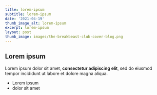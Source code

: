 ```yaml
---
title: lorem-ipsum
subtitle: lorem-ipsum
date: '2021-04-19'
thumb_image_alt: lorem-ipsum
excerpt: lorem-ipsum
layout: post
thumb_image: images/the-breakbeast-club-cover-blog.png
---
```

## Lorem ipsum

Lorem ipsum dolor sit amet, **consectetur adipiscing elit**, sed do eiusmod tempor incididunt ut labore et dolore magna aliqua.

- Lorem ipsum
- dolor sit amet